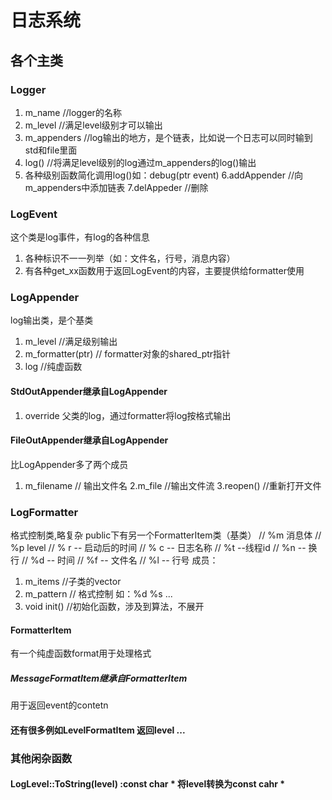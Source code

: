 # 日志系统
## 各个主类
### Logger
1. m_name       //logger的名称
2. m_level      //满足level级别才可以输出
3. m_appenders  //log输出的地方，是个链表，比如说一个日志可以同时输到std和file里面 
4. log()  //将满足level级别的log通过m_appenders的log()输出 
5. 各种级别函数简化调用log()如：debug(ptr event)
6.addAppender       //向m_appenders中添加链表
7.delAppeder        //删除


### LogEvent 
这个类是log事件，有log的各种信息
1. 各种标识不一一列举（如：文件名，行号，消息内容）
2. 有各种get_xx函数用于返回LogEvent的内容，主要提供给formatter使用

### LogAppender
log输出类，是个基类
1.  m_level             //满足级别输出
2. m_formatter(ptr)     // formatter对象的shared_ptr指针
3. log                     //纯虚函数
#### StdOutAppender继承自LogAppender
1. override 父类的log，通过formatter将log按格式输出


#### FileOutAppender继承自LogAppender
比LogAppender多了两个成员
1. m_filename       // 输出文件名
2.m_file            //输出文件流
3.reopen()          //重新打开文件

### LogFormatter
格式控制类,略复杂
public下有另一个FormatterItem类（基类）
        // %m 消息体
        // %p level
        // % r -- 启动后的时间
        // % c -- 日志名称
        // %t --线程id
        // %n -- 换行
        //  %d -- 时间
        // %f -- 文件名
        // %l -- 行号
成员：
1. m_items          //子类的vector
2. m_pattern        // 格式控制  如：%d %s ...
3. void init()      //初始化函数，涉及到算法，不展开
#### FormatterItem
有一个纯虚函数format用于处理格式
##### MessageFormatItem继承自FormatterItem 
用于返回event的contetn
#### 还有很多例如LevelFormatItem 返回level ...

### 其他闲杂函数
#### LogLevel::ToString(level) :const char * 将level转换为const cahr *



